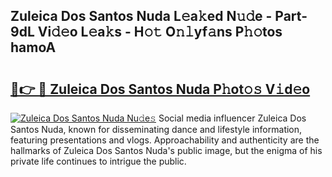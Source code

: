 ## Zuleica Dos Santos Nuda L𝚎a𝚔ed N𝚞𝚍e - Part-9dL Vi𝚍𝚎o L𝚎a𝚔s - H𝚘𝚝 O𝚗𝚕yf𝚊ns P𝚑𝚘tos hamoA

# <h2><a href="http://kf8l4up.oniu.top/?m=Zuleica+Dos+Santos+Nuda">🔗👉 🔴 Zuleica Dos Santos Nuda P𝚑ot𝚘𝚜 V𝚒d𝚎o</a></h2>

[![Zuleica Dos Santos Nuda Nu𝚍e𝚜](https://i.imgur.com/0qMVB7G.gif)](http://kf8l4up.oniu.top/?m=Zuleica+Dos+Santos+Nuda)
Social media influencer Zuleica Dos Santos Nuda, known for disseminating dance and lifestyle information, featuring presentations and vlogs. Approachability and authenticity are the hallmarks of Zuleica Dos Santos Nuda's public image, but the enigma of his private life continues to intrigue the public.  
